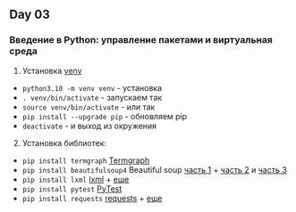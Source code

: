 ## Day 03
### Введение в Python: управление пакетами и виртуальная среда

1) Установка [venv](https://pythonchik.ru/okruzhenie-i-pakety/virtualnoe-okruzhenie-python-venv)
-  `python3.10 -m venv venv` - установка
-  `. venv/bin/activate` - запускаем так
-  `source venv/bin/activate` - или так
-  `pip install --upgrade pip` - oбновляем pip
-  `deactivate` - и выход из окружения


2) Установка библиотек:
- `pip install termgraph`       [Termgraph](https://github.com/mkaz/termgraph)
- `pip install beautifulsoup4`  Beautiful soup [часть 1](https://www.crummy.com/software/BeautifulSoup/bs4/doc.ru/bs4ru.html) + [часть 2](http://bs4ru.geekwriter.ru/bs4ru.html) и [часть 3](https://habr.com/ru/post/544828/)
- `pip install lxml`            [lxml](https://pypi.org/project/lxml/) + [еще](https://webdevblog.ru/vvedenie-v-biblioteku-python-lxml/)
- `pip install pytest`          [PyTest](https://habr.com/ru/post/448782/)
- `pip install requests`        [requests](https://pypi.org/project/requests/) + [еще](https://realpython.com/python-requests/)
